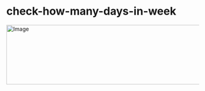 # check-how-many-days-in-week
<img width="540" height="156" alt="Image" src="https://github.com/user-attachments/assets/5df6d942-8ef6-4dc7-a31c-e29b455057e5" />
